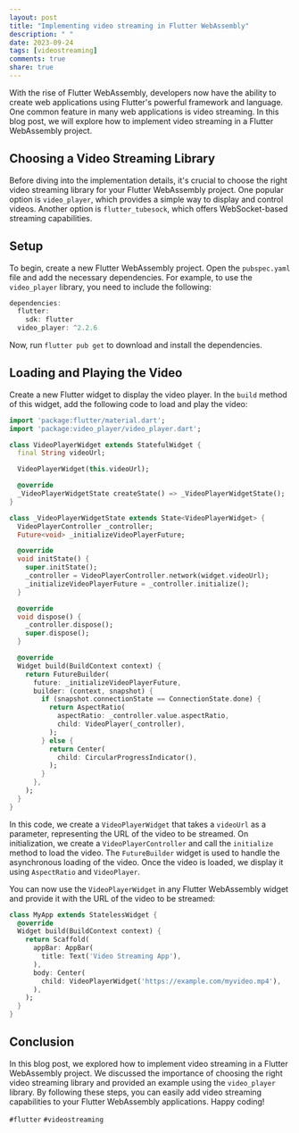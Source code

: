 ```yaml
---
layout: post
title: "Implementing video streaming in Flutter WebAssembly"
description: " "
date: 2023-09-24
tags: [videostreaming]
comments: true
share: true
---
```


With the rise of Flutter WebAssembly, developers now have the ability to create web applications using Flutter's powerful framework and language. One common feature in many web applications is video streaming. In this blog post, we will explore how to implement video streaming in a Flutter WebAssembly project.

## Choosing a Video Streaming Library

Before diving into the implementation details, it's crucial to choose the right video streaming library for your Flutter WebAssembly project. One popular option is `video_player`, which provides a simple way to display and control videos. Another option is `flutter_tubesock`, which offers WebSocket-based streaming capabilities.

## Setup

To begin, create a new Flutter WebAssembly project. Open the `pubspec.yaml` file and add the necessary dependencies. For example, to use the `video_player` library, you need to include the following:

```dart
dependencies:
  flutter:
    sdk: flutter
  video_player: ^2.2.6
```

Now, run `flutter pub get` to download and install the dependencies.

## Loading and Playing the Video

Create a new Flutter widget to display the video player. In the `build` method of this widget, add the following code to load and play the video:

```dart
import 'package:flutter/material.dart';
import 'package:video_player/video_player.dart';

class VideoPlayerWidget extends StatefulWidget {
  final String videoUrl;

  VideoPlayerWidget(this.videoUrl);

  @override
  _VideoPlayerWidgetState createState() => _VideoPlayerWidgetState();
}

class _VideoPlayerWidgetState extends State<VideoPlayerWidget> {
  VideoPlayerController _controller;
  Future<void> _initializeVideoPlayerFuture;

  @override
  void initState() {
    super.initState();
    _controller = VideoPlayerController.network(widget.videoUrl);
    _initializeVideoPlayerFuture = _controller.initialize();
  }

  @override
  void dispose() {
    _controller.dispose();
    super.dispose();
  }

  @override
  Widget build(BuildContext context) {
    return FutureBuilder(
      future: _initializeVideoPlayerFuture,
      builder: (context, snapshot) {
        if (snapshot.connectionState == ConnectionState.done) {
          return AspectRatio(
            aspectRatio: _controller.value.aspectRatio,
            child: VideoPlayer(_controller),
          );
        } else {
          return Center(
            child: CircularProgressIndicator(),
          );
        }
      },
    );
  }
}
```

In this code, we create a `VideoPlayerWidget` that takes a `videoUrl` as a parameter, representing the URL of the video to be streamed. On initialization, we create a `VideoPlayerController` and call the `initialize` method to load the video. The `FutureBuilder` widget is used to handle the asynchronous loading of the video. Once the video is loaded, we display it using `AspectRatio` and `VideoPlayer`.

You can now use the `VideoPlayerWidget` in any Flutter WebAssembly widget and provide it with the URL of the video to be streamed:

```dart
class MyApp extends StatelessWidget {
  @override
  Widget build(BuildContext context) {
    return Scaffold(
      appBar: AppBar(
        title: Text('Video Streaming App'),
      ),
      body: Center(
        child: VideoPlayerWidget('https://example.com/myvideo.mp4'),
      ),
    );
  }
}
```

## Conclusion

In this blog post, we explored how to implement video streaming in a Flutter WebAssembly project. We discussed the importance of choosing the right video streaming library and provided an example using the `video_player` library. By following these steps, you can easily add video streaming capabilities to your Flutter WebAssembly applications. Happy coding!

`#flutter` `#videostreaming`